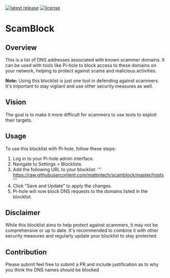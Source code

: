 

[![latest release](https://img.shields.io/github/release/mattintech/scamblock)](https://github.com/mattintech/scamblock/releases)
[![license](https://img.shields.io/github/license/mattintech/scamblock)](https://github.com/mattintech/scamblock/blob/master/license.txt)

# ScamBlock 

## Overview
This is a list of DNS addresses associated with known scammer domains. It can be used with tools like Pi-hole to block access to these domains on your network, helping to protect against scams and malicious activities.

**Note:** Using this blocklist is just one tool in defending against scammers. It's important to stay vigilant and use other security measures as well.

## Vision
The goal is to make it more difficult for scammers to use tools to exploit their targets.  

## Usage
To use this blocklist with Pi-hole, follow these steps:

1. Log in to your Pi-hole admin interface.
2. Navigate to Settings > Blocklists.
3. Add the following URL to your blocklist:
'''
https://raw.githubusercontent.com/mattintech/scamblock/master/hosts
'''
4. Click "Save and Update" to apply the changes.
5. Pi-hole will now block DNS requests to the domains listed in the blocklist.

## Disclaimer
While this blocklist aims to help protect against scammers, it may not be comprehensive or up to date. It's recommended to combine it with other security measures and regularly update your blocklist to stay protected.

## Contribution
Please submit feel free to submit a PR and include justification as to why you think the DNS names should be blocked